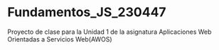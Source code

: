 # Fundamentos_JS_230447
Proyecto de clase para la Unidad 1 de la asignatura Aplicaciones Web Orientadas a Servicios Web(AWOS)

